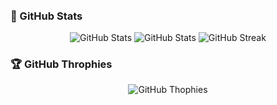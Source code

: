 [![top](assets/top.png)](#)
---

### :star2: GitHub Stats

<p align="center">
    <img width="33%" src="https://github-readme-stats.vercel.app/api?username=UnoSite&theme=holi&show_icons=true&title_color=cad404&icon_color=cad404&hide_border=true" alt="GitHub Stats" />
    <img width="33%" src="https://github-readme-stats.vercel.app/api/top-langs/?username=UnoSite&theme=holi&show_icons=true&title_color=cad404&icon_color=cad404&hide_border=true" alt="GitHub Stats" />
    <img width="33%" src="https://streak-stats.demolab.com/?user=UnoSite&theme=holi-theme&ring=cad404&border=cad404&sideNums=cad404&currStreakNum=cad404&hide_border=true" alt="GitHub Streak" />
</p>

### :trophy: GitHub Throphies

<p align="center">
    <img src="https://github-profile-trophy.vercel.app/?username=UnoSite&theme=onestar&rank=S,SS,SSS,A,AA,AAA&no-bg=true" alt="GitHub Thophies" />
</p>
